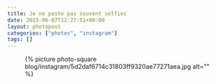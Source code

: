 ```yaml
---
title: Je ne poste pas souvent selfies
date: 2015-06-07T12:27:51+00:00
layout: photopost
categories: ["photos", "instagram"]
tags: []
---
```


<figure class="photo photo--square">
  {% picture photo-square blog/instagram/5d2daf6714c31803ff9320ae77271aea.jpg alt="" %}
</figure>



